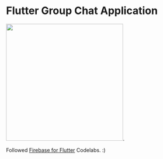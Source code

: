 # Flutter Group Chat Application

<img src="https://github.com/im-minion/Flutter-Chat-App/blob/master/chat_screenshot.jpg" width = "320">.

Followed [Firebase for Flutter](https://codelabs.developers.google.com/codelabs/flutter-firebase/#0) Codelabs. :)
